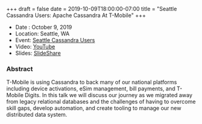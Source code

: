 +++
draft = false
date = 2019-10-09T18:00:00-07:00
title = "Seattle Cassandra Users: Apache Cassandra At T-Mobile"
+++

* Date : October 9, 2019
* Location: Seattle, WA
* Event: [Seattle Cassandra Users](https://www.meetup.com/Cassandra-Seattle-Users/events/264436259/)
* Video: [YouTube](https://www.youtube.com/watch?v=r7UqWeHCcz8)
* Slides: [SlideShare](https://www.slideshare.net/JoshTurner5/cassandra-tmobile/JoshTurner5/cassandra-tmobile)

### Abstract

T-Mobile is using Cassandra to back many of our national platforms including device activations, eSim management, bill payments, and T-Mobile Digits. In this talk we will discuss our journey as we migrated away from legacy relational databases and the challenges of having to overcome skill gaps, develop automation, and create tooling to manage our new distributed data system.
